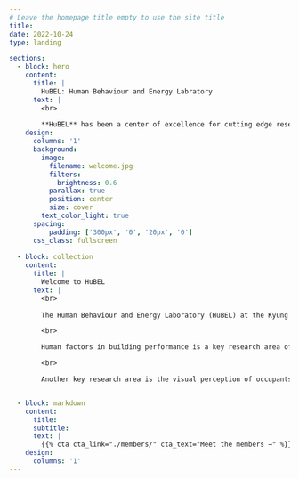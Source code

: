 ```yaml
---
# Leave the homepage title empty to use the site title
title:
date: 2022-10-24
type: landing

sections:
  - block: hero
    content:
      title: |
        HuBEL: Human Behaviour and Energy Labratory
      text: |
        <br>
        
        **HuBEL** has been a center of excellence for cutting edge research, teaching, and practice since its founding in 2010.
    design:
      columns: '1'
      background:
        image: 
          filename: welcome.jpg
          filters:
            brightness: 0.6
          parallax: true
          position: center
          size: cover
        text_color_light: true
      spacing:
          padding: ['300px', '0', '20px', '0']
      css_class: fullscreen
  
  - block: collection
    content:
      title: |
        Welcome to HuBEL
      text: |
        <br>
        
        The Human Behaviour and Energy Laboratory (HuBEL) at the Kyung Hee University was founded in 2010. A central aim of the HuBEL is to contribute to creating carbon efficient and healthy buildings and cities by carrying out innovative research in the area of adaptive comfort, occupant behaviour, energy efficient control algorithm, building energy management system, deep neural network models, the energy-efficiency and renewable energy potentials of buildings and urban space, the health performance of buildings, urban climatic maps, and implications of climate change.

        <br>

        Human factors in building performance is a key research area of HuBEL. The HuBEL has developed and adaptive comfort and behavioural models of control systems for thermal and luminous environments through the rigorous statistical analysis of field measurement data. The energy efficient control algorithms, which enable the application of the behavioural models to Building Energy Management System (BEMS), have been created and tested. The recent research of the HuBEL includes the development of real-time simulation with BEMS, the use of machine learning (deep learning, reinforcement learning) for the design and operation of buildings at urban scales.

        <br>

        Another key research area is the visual perception of occupants and the application of advanced lighting systems. The HuBEL has investigated the visual effects of different spectral power distributions of light sources, the use of lighting systems in practice, and their energy implications through a series of experiments, field measurements, and simulations. Recently, the HuBEL has been testing the subjective responses of people to organic lighting emitting device (OLED) lighting and been developing the lighting strategies to apply OLED in buildings in a carbon efficient way, which can maximise the comfort and well-being of building occupants.


  - block: markdown
    content:
      title:
      subtitle:
      text: |
        {{% cta cta_link="./members/" cta_text="Meet the members →" %}}
    design:
      columns: '1'
---
```

